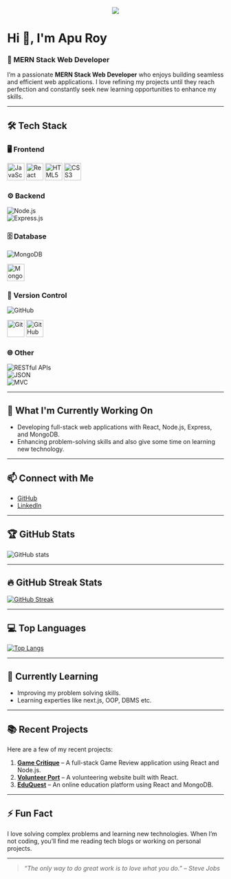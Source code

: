 <div align="center">
  <img  src="https://i.ibb.co.com/BHdzWSqY/github-banner.png" />

</div>

# Hi 👋, I'm Apu Roy  

### 🚀 MERN Stack Web Developer   

I’m a passionate **MERN Stack Web Developer** who enjoys building seamless and efficient web applications. I love refining my projects until they reach perfection and constantly seek new learning opportunities to enhance my skills.  

---

## 🛠️ **Tech Stack**  

### 🖥️ Frontend  
<div align="left">
  <img src="https://cdn.jsdelivr.net/gh/devicons/devicon/icons/javascript/javascript-original.svg" height="40" alt="JavaScript" />
  <img src="https://cdn.jsdelivr.net/gh/devicons/devicon/icons/react/react-original.svg" height="40" alt="React" />
  <img src="https://cdn.jsdelivr.net/gh/devicons/devicon/icons/html5/html5-original.svg" height="40" alt="HTML5" />
  <img src="https://cdn.jsdelivr.net/gh/devicons/devicon/icons/css3/css3-original.svg" height="40" alt="CSS3" />
</div>

### ⚙️ Backend  
![Node.js](https://img.shields.io/badge/-Node.js-339933?style=flat&logo=node.js&logoColor=white)  
![Express.js](https://img.shields.io/badge/-Express.js-000000?style=flat&logo=express&logoColor=white)  

### 🗄️ Database  
![MongoDB](https://img.shields.io/badge/-MongoDB-47A248?style=flat&logo=mongodb&logoColor=white)  
<div align="left">
  <img src="https://cdn.jsdelivr.net/gh/devicons/devicon/icons/mongodb/mongodb-original.svg" height="40" alt="MongoDB" />
</div>

### 🔄 Version Control  
![GitHub](https://img.shields.io/badge/-GitHub-181717?style=flat&logo=github&logoColor=white)  
<div align="left">
  <img src="https://cdn.jsdelivr.net/gh/devicons/devicon/icons/git/git-original.svg" height="40" alt="Git" />
  <img src="https://cdn.jsdelivr.net/gh/devicons/devicon/icons/github/github-original.svg" height="40" alt="GitHub" />
</div>

### 🌐 Other  
![RESTful APIs](https://img.shields.io/badge/-RESTful%20APIs-4CAF50?style=flat)  
![JSON](https://img.shields.io/badge/-JSON-000000?style=flat&logo=json&logoColor=white)  
![MVC](https://img.shields.io/badge/-MVC%20Architecture-7952B3?style=flat)  

---

## 🚀 **What I'm Currently Working On**  
- Developing full-stack web applications with React, Node.js, Express, and MongoDB.  
- Enhancing problem-solving skills and also give some time on learning new technology.  

---

## 📫 **Connect with Me**  
- [GitHub](https://github.com/Apur0y)  
- [LinkedIn](https://www.linkedin.com/in/apu-roy-9192b9294/)  

---

## 🏆 **GitHub Stats**  
![GitHub stats](https://github-readme-stats.vercel.app/api?username=Apur0y&show_icons=true&count_private=true&hide=prs&theme=radical)  

---

## 🔥 **GitHub Streak Stats**  
[![GitHub Streak](https://streak-stats.demolab.com/?user=Apur0y&theme=radical)](https://git.io/streak-stats)  

---

## 💻 **Top Languages**  
[![Top Langs](https://github-readme-stats.vercel.app/api/top-langs/?username=Apur0y&layout=compact&theme=radical)](https://github.com/anuraghazra/github-readme-stats)  

---

## 🌱 **Currently Learning**  
- Improving my problem solving skills. 
- Learning experties like next.js, OOP, DBMS etc.  
  

---

## 📚 **Recent Projects**  
Here are a few of my recent projects:  

1. **[Game Critique](https://aquamarine-custard-8f7ba5.netlify.app/)** – A full-stack Game Review application using React and Node.js.  
2. **[Volunteer Port](https://volunteer-port.web.app/)** – A volunteering website built with React.  
3. **[EduQuest](https://edu-quest-aa2b3.web.app/)** – An online education platform using React and MongoDB.  

---

## ⚡ **Fun Fact**  
I love solving complex problems and learning new technologies. When I’m not coding, you’ll find me reading tech blogs or working on personal projects.  

---

> _“The only way to do great work is to love what you do.” – Steve Jobs_  
